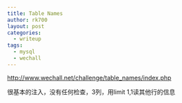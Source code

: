```yaml
---
title: Table Names
author: rk700
layout: post
categories:
  - writeup
tags:
  - mysql
  - wechall
---
```

<http://www.wechall.net/challenge/table_names/index.php>

很基本的注入，没有任何检查，3列，用limit 1,1读其他行的信息